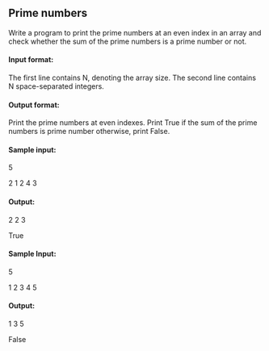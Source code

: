 ## Prime numbers
Write a program to print the prime numbers at an even index in an array and check whether the sum of the prime numbers is a prime number or not.

#### Input format:
The first line contains N, denoting the array size.
The second line contains N space-separated integers.

#### Output format:
Print the prime numbers at even indexes.
Print True if the sum of the prime numbers is prime number otherwise, print False.

#### Sample input:
5

2 1 2 4 3
#### Output: 
2 2 3

True

#### Sample Input:
5

1 2 3 4 5
#### Output:
1 3 5

False
